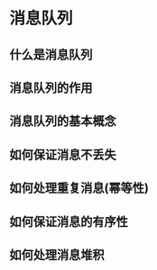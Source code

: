# 消息队列

## 什么是消息队列

## 消息队列的作用

## 消息队列的基本概念

## 如何保证消息不丢失

## 如何处理重复消息(幂等性)

## 如何保证消息的有序性

## 如何处理消息堆积